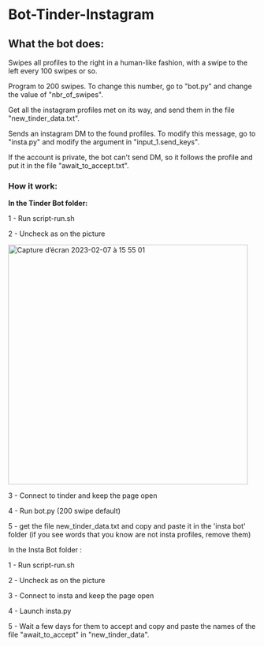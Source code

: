 # Bot-Tinder-Instagram


<h2>What the bot does:</h2>

Swipes all profiles to the right in a human-like fashion, with a swipe to the left every 100 swipes or so.

Program to 200 swipes. To change this number, go to "bot.py" and change the value of "nbr_of_swipes".

Get all the instagram profiles met on its way, and send them in the file "new_tinder_data.txt".

Sends an instagram DM to the found profiles. To modify this message, go to "insta.py" and modify the argument in "input_1.send_keys".

If the account is private, the bot can't send DM, so it follows the profile and put it in the file "await_to_accept.txt".


<h3>How it work:</h3>

<strong>In the Tinder Bot folder:</strong>


1 - Run script-run.sh

2 - Uncheck as on the picture

<img width="486" alt="Capture d’écran 2023-02-07 à 15 55 01" src="https://user-images.githubusercontent.com/84441663/217630495-1a65d640-4774-4528-9577-c93ab2f69c2b.png">

3 - Connect to tinder and keep the page open

4 - Run bot.py (200 swipe default)

5 - get the file new_tinder_data.txt and copy and paste it in the 'insta bot' folder (if you see words that you know are not insta profiles, remove them)


In the Insta Bot folder :


1 - Run script-run.sh

2 - Uncheck as on the picture

3 - Connect to insta and keep the page open

4 - Launch insta.py

5 - Wait a few days for them to accept and copy and paste the names of the file "await_to_accept" in "new_tinder_data".

